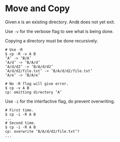 # Move and Copy

Given `A` is an existing directory.
And`B` does not yet exit.


Use `-v` for the verbose flag to see what is being done.

Copying a directory must be done recursively.
```
# Use -R
$ cp -R -v A B
‘A’ -> ‘B/A’
‘A/d’ -> ‘B/A/d’
‘A/d/d2’ -> ‘B/A/d/d2’
‘A/d/d2/file.txt’ -> ‘B/A/d/d2/file.txt’
‘A/e’ -> ‘B/A/e’

# No -R flag will give error.
$ cp -v A B
cp: omitting directory ‘A’
```

Use `-i` for the interfactive flag, do prevent overwriting.
```
# First time.
$ cp -i -R A B
...
# Second time.
$ cp -i -R A B
cp: overwrite ‘B/A/d/d2/file.txt’?
...
```
